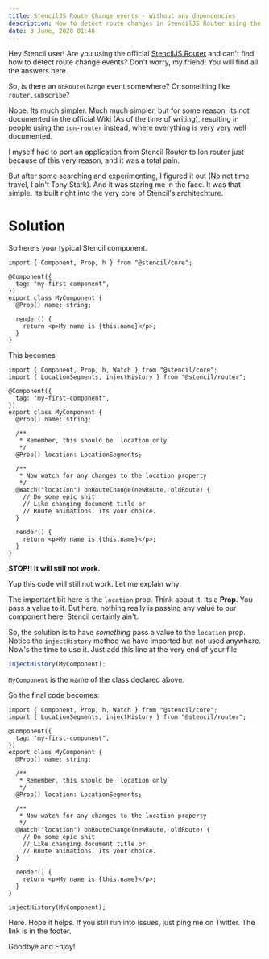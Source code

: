```yaml
---
title: StencilJS Route Change events - Without any dependencies
description: How to detect route changes in StencilJS Router using the core StencilJS APIs. No dependencies.
date: 3 June, 2020 01:46
---
```


Hey Stencil user! Are you using the official [StencilJS Router](https://github.com/ionic-team/stencil-router/wiki) and can't find how to detect route change events? Don't worry, my friend! You will find all the answers here.

So, is there an `onRouteChange` event somewhere? Or something like `router.subscribe`?

Nope. Its much simpler. Much much simpler, but for some reason, its not documented in the official Wiki (As of the time of writing), resulting in people using the <a href="https://ionicframework.com/docs/api/router" target="_blank" rel="noopener">`ion-router`</a> instead, where everything is very very well documented.

I myself had to port an application from Stencil Router to Ion router just because of this very reason, and it was a total pain.

But after some searching and experimenting, I figured it out (No not time travel, I ain't Tony Stark). And it was staring me in the face. It was that simple. Its built right into the very core of Stencil's architechture.

# Solution

So here's your typical Stencil component.

```tsx
import { Component, Prop, h } from "@stencil/core";

@Component({
  tag: "my-first-component",
})
export class MyComponent {
  @Prop() name: string;

  render() {
    return <p>My name is {this.name}</p>;
  }
}
```

This becomes

```tsx
import { Component, Prop, h, Watch } from "@stencil/core";
import { LocationSegments, injectHistory } from "@stencil/router";

@Component({
  tag: "my-first-component",
})
export class MyComponent {
  @Prop() name: string;

  /**
   * Remember, this should be `location only`
   */
  @Prop() location: LocationSegments;

  /**
   * Now watch for any changes to the location property
   */
  @Watch("location") onRouteChange(newRoute, oldRoute) {
    // Do some epic shit
    // Like changing document title or
    // Route animations. Its your choice.
  }

  render() {
    return <p>My name is {this.name}</p>;
  }
}
```

**STOP!! It will still not work.**

Yup this code will still not work. Let me explain why:

The important bit here is the `location` prop. Think about it. Its a **Prop**. You pass a value to it. But here, nothing really is passing any value to our component here. Stencil certainly ain't.

So, the solution is to have _something_ pass a value to the `location` prop. Notice the `injectHistory` method we have imported but not used anywhere. Now's the time to use it. Just add this line at the very end of your file

```javascript
injectHistory(MyComponent);
```

`MyComponent` is the name of the class declared above.

So the final code becomes:

```tsx
import { Component, Prop, h, Watch } from "@stencil/core";
import { LocationSegments, injectHistory } from "@stencil/router";

@Component({
  tag: "my-first-component",
})
export class MyComponent {
  @Prop() name: string;

  /**
   * Remember, this should be `location only`
   */
  @Prop() location: LocationSegments;

  /**
   * Now watch for any changes to the location property
   */
  @Watch("location") onRouteChange(newRoute, oldRoute) {
    // Do some epic shit
    // Like changing document title or
    // Route animations. Its your choice.
  }

  render() {
    return <p>My name is {this.name}</p>;
  }
}

injectHistory(MyComponent);
```

Here. Hope it helps. If you still run into issues, just ping me on Twitter. The link is in the footer.

Goodbye and Enjoy!
